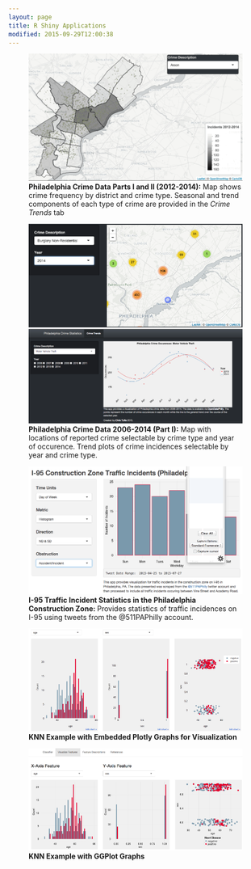 ```yaml
---
layout: page
title: R Shiny Applications
modified: 2015-09-29T12:00:38
---
```




<figure>
	<a href="https://miningthedetails.shinyapps.io/Philly-Crime-Parts-I-II" > <img src="/images/shinyGif/PhillyCrime_Part2.gif" alt="image"> </a>
	<figcaption><b>Philadelphia Crime Data Parts I and II (2012-2014):</b> Map shows crime frequency by district and crime type.  Seasonal and trend components of each type of crime are provided in the <i>Crime Trends</i> tab </figcaption>
</figure>
<p></p>
<figure class="half">
	<a href="https://miningthedetails.shinyapps.io/PhilaCrime" > <img src="/images/shinyGif/phillyCrimeMap.gif" alt="image"> </a>
	<a href="https://miningthedetails.shinyapps.io/PhilaCrime" > <img src="/images/shinyGif/crimeTrend.gif" alt="image"> </a>
	<figcaption><b>Philadelphia Crime Data 2006-2014 (Part I):</b> Map with locations of reported crime selectable by crime type and year of occurence.  Trend plots of crime incidences selectable by year and crime type. </figcaption>
</figure>
<figure>
	<a href="https://miningthedetails.shinyapps.io/I95PhiladelphiaHighwayIncidents" ><img src="/images/shinyGif/I95app.gif" alt="image"></a>
	<figcaption><b>I-95 Traffic Incident Statistics in the Philadelphia Construction Zone: </b>Provides statistics of traffic incidences on I-95 using tweets from the @511PAPhilly account.</figcaption>
</figure>
<p></p>
<figure>
	<a href="https://miningthedetails.shinyapps.io/knn-dashboard-shiny-plotly" ><img src="/images/shinyGif/knn_plotly.gif" alt="image"></a>
	<figcaption><b>KNN Example with Embedded Plotly Graphs for Visualization</b></figcaption>
</figure>
<figure>
	<a href=" https://miningthedetails.shinyapps.io/knn-dashboard-shiny" > <img src="/images/shinyGif/knn_base.gif" alt="image"> </a>
	<figcaption><b>KNN Example with GGPlot Graphs</b></figcaption>
</figure>